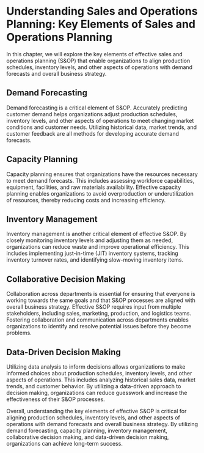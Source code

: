 Understanding Sales and Operations Planning: Key Elements of Sales and Operations Planning
==========================================================================================

In this chapter, we will explore the key elements of effective sales and operations planning (S\&OP) that enable organizations to align production schedules, inventory levels, and other aspects of operations with demand forecasts and overall business strategy.

Demand Forecasting
------------------

Demand forecasting is a critical element of S\&OP. Accurately predicting customer demand helps organizations adjust production schedules, inventory levels, and other aspects of operations to meet changing market conditions and customer needs. Utilizing historical data, market trends, and customer feedback are all methods for developing accurate demand forecasts.

Capacity Planning
-----------------

Capacity planning ensures that organizations have the resources necessary to meet demand forecasts. This includes assessing workforce capabilities, equipment, facilities, and raw materials availability. Effective capacity planning enables organizations to avoid overproduction or underutilization of resources, thereby reducing costs and increasing efficiency.

Inventory Management
--------------------

Inventory management is another critical element of effective S\&OP. By closely monitoring inventory levels and adjusting them as needed, organizations can reduce waste and improve operational efficiency. This includes implementing just-in-time (JIT) inventory systems, tracking inventory turnover rates, and identifying slow-moving inventory items.

Collaborative Decision Making
-----------------------------

Collaboration across departments is essential for ensuring that everyone is working towards the same goals and that S\&OP processes are aligned with overall business strategy. Effective S\&OP requires input from multiple stakeholders, including sales, marketing, production, and logistics teams. Fostering collaboration and communication across departments enables organizations to identify and resolve potential issues before they become problems.

Data-Driven Decision Making
---------------------------

Utilizing data analysis to inform decisions allows organizations to make informed choices about production schedules, inventory levels, and other aspects of operations. This includes analyzing historical sales data, market trends, and customer behavior. By utilizing a data-driven approach to decision making, organizations can reduce guesswork and increase the effectiveness of their S\&OP processes.

Overall, understanding the key elements of effective S\&OP is critical for aligning production schedules, inventory levels, and other aspects of operations with demand forecasts and overall business strategy. By utilizing demand forecasting, capacity planning, inventory management, collaborative decision making, and data-driven decision making, organizations can achieve long-term success.
